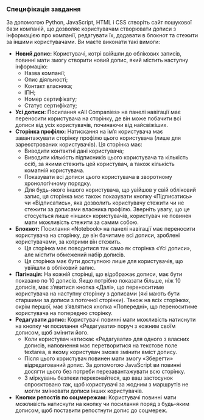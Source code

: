 ### Специфікація завдання
За допомогою Python, JavaScript, HTML і CSS створіть сайт пошукової бази компаній, що дозволяє користувачам створювати дописи з інформацією про компанії, редагувати їх, додавати в блокнот та стежити за іншими користувачами. Ви маєте виконати такі вимоги:

- **Новий допис:** Користувачі, котрі ввійшли до облікових записів, повинні мати змогу створити новий допис, який містить наступну інформацію:
    - Назва компанії;
    - Опис діяльності;
    - Контакт власника;
    - ІПН;
    - Номер сертифікату;
    - Статус сертифікату;
- **Усі дописи:** Посилання «All Companies» на панелі навігації має переносити користувача на сторінку, де він може побачити всі дописи від усіх користувачів, починаючи від найсвіжіших.
- **Сторінка профілю:** Натискання на ім’я користувача має завантажувати сторінку профілю цього користувача (лише для зареєстрованих користувачів). Ця сторінка має:
    - Виводити контактні дані користувача;
    - Виводити кількість підписників цього користувача та кількість осіб, за якими стежить цей користувач, а також кількість комапній користувача.
    - Показувати всі дописи цього користувача в зворотному хронологічному порядку.
    - Для будь-якого іншого користувача, що увійшов у свій обліковий запис, ця сторінка має також показувати кнопку «Підписатись» чи «Відписатись», яка дозволить користувачу стежити чи не стежити за дописами власника профілю. Зверніть увагу, що це стосується лише «інших» користувачів, користувач не повинен мати можливість стежити за самим собою.
- **Блокнот:** Посилання «Notebook» на панелі навігації має переносити користувача на сторінку, де він бачитиме всі дописи, зроблені користувачами, за котрими він стежить.
    - Ця сторінка має поводитися так само як сторінка «Усі дописи», але містити обмежений набір дописів.
    - Ця сторінка має бути доступною лише для користувачів, що увійшли в обліковий запис.
- **Пагінація:** На кожній сторінці, що відображає дописи, має бути показано по 10 дописів. Якщо потрібно показати більше, ніж 10 дописів, має з’явитися кнопка «Далі», що переноситиме користувача на наступну сторінку з дописами (які мають бути старшими за дописи з поточної сторінки). Також на всіх сторінках, окрім першої, має з’являтися кнопка «Попередні», що переноситиме користувача на попередню сторінку.
- **Редагувати допис:** Користувачі повинні мати можливість натиснути на кнопку чи посилання «Редагувати» поруч з кожним своїм дописом, щоб змінити його.
    - Коли користувач натискає «Редагувати» для одного з власних дописів, наповнення має перетворитися на текстове поле textarea, в якому користувач зможе змінити вміст допису.
    - Після цього користувач повинен мати змогу «Зберегти» відредагований допис. За допомогою JavaScript ви повинні досягти цього без потреби перезавантажувати всю сторінку.
    - З міркувань безпеки переконайтеся, що ваш застосунок спроєктовано так, щоб користувачі за жодним з маршрутів не могли змінювати дописи інших користувачів.
- **Кнопки репостів по соцмережам:** Користувачі повинні мати можливість натиснути на кнопку чи посилання поряд з будь-яким дописом, щоб поставити репостнути допис до соцмереж.
